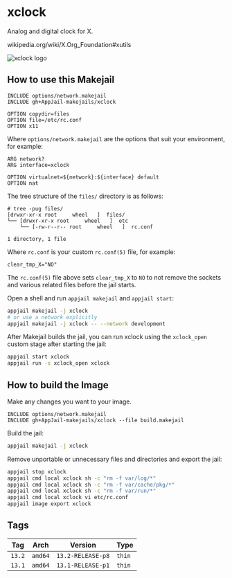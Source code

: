 # xclock

Analog and digital clock for X.

wikipedia.org/wiki/X.Org\_Foundation#xutils

![xclock logo](https://i.ibb.co/ggXHgXg/xclock.png)

## How to use this Makejail

```
INCLUDE options/network.makejail
INCLUDE gh+AppJail-makejails/xclock

OPTION copydir=files
OPTION file=/etc/rc.conf
OPTION x11
```

Where `options/network.makejail` are the options that suit your environment, for example:

```
ARG network?
ARG interface=xclock

OPTION virtualnet=${network}:${interface} default
OPTION nat
```

The tree structure of the `files/` directory is as follows:

```
# tree -pug files/
[drwxr-xr-x root     wheel   ]  files/
└── [drwxr-xr-x root     wheel   ]  etc
    └── [-rw-r--r-- root     wheel   ]  rc.conf

1 directory, 1 file
```

Where `rc.conf` is your custom `rc.conf(5)` file, for example:

```
clear_tmp_X="NO"
```

The `rc.conf(5)` file above sets `clear_tmp_X` to `NO` to not remove the sockets and various related files before the jail starts.

Open a shell and run `appjail makejail` and `appjail start`:

```sh
appjail makejail -j xclock
# or use a network explicitly
appjail makejail -j xclock -- --network development
```

After Makejail builds the jail, you can run xclock using the `xclock_open` custom stage after starting the jail:

```sh
appjail start xclock
appjail run -s xclock_open xclock
```

## How to build the Image

Make any changes you want to your image.

```
INCLUDE options/network.makejail
INCLUDE gh+AppJail-makejails/xclock --file build.makejail
```

Build the jail:

```sh
appjail makejail -j xclock
```

Remove unportable or unnecessary files and directories and export the jail:

```sh
appjail stop xclock
appjail cmd local xclock sh -c "rm -f var/log/*"
appjail cmd local xclock sh -c "rm -f var/cache/pkg/*"
appjail cmd local xclock sh -c "rm -f var/run/*"
appjail cmd local xclock vi etc/rc.conf
appjail image export xclock
```

## Tags

| Tag     | Arch    | Version           | Type   |
| ------- | ------- | ----------------- | ------ |
| `13.2`  | `amd64` | `13.2-RELEASE-p8` | `thin` |
| `13.1`  | `amd64` | `13.1-RELEASE-p1` | `thin` |
